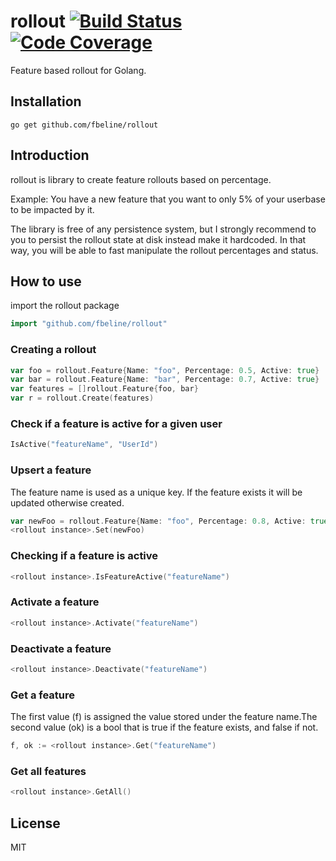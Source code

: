 # rollout [![Build Status](https://scrutinizer-ci.com/g/fbeline/rollout/badges/build.png?b=master)](https://scrutinizer-ci.com/g/fbeline/rollout/build-status/master) [![Code Coverage](https://scrutinizer-ci.com/g/fbeline/rollout/badges/coverage.png?b=master)](https://scrutinizer-ci.com/g/fbeline/rollout/?branch=master)

Feature based rollout for Golang.

## Installation

`go get github.com/fbeline/rollout`

## Introduction

rollout is library to create feature rollouts based on percentage.

Example: You have a new feature that you want to only 5% of your userbase to be impacted by it.

The library is free of any persistence system, but I strongly recommend to you to persist the rollout state at disk instead make it hardcoded. In that way, you will be able to fast manipulate the rollout percentages and status.

## How to use

import the rollout package

```go
import "github.com/fbeline/rollout"
```

### Creating a rollout

```go
var foo = rollout.Feature{Name: "foo", Percentage: 0.5, Active: true}
var bar = rollout.Feature{Name: "bar", Percentage: 0.7, Active: true}
var features = []rollout.Feature{foo, bar}
var r = rollout.Create(features)
```

### Check if a feature is active for a given user

```go
IsActive("featureName", "UserId")
```

### Upsert a feature

The feature name is used as a unique key. If the feature exists it will be updated otherwise created.

```go
var newFoo = rollout.Feature{Name: "foo", Percentage: 0.8, Active: true}
<rollout instance>.Set(newFoo)
```

### Checking if a feature is active

```go
<rollout instance>.IsFeatureActive("featureName")
```

### Activate a feature

```go
<rollout instance>.Activate("featureName")
```

### Deactivate a feature

```go
<rollout instance>.Deactivate("featureName")
```

### Get a feature

The first value (f) is assigned the value stored under the feature name.The second value (ok) is a bool that is true if the feature exists, and false if not.

```go
f, ok := <rollout instance>.Get("featureName")
```

### Get all features

```go
<rollout instance>.GetAll()
```

## License

MIT
